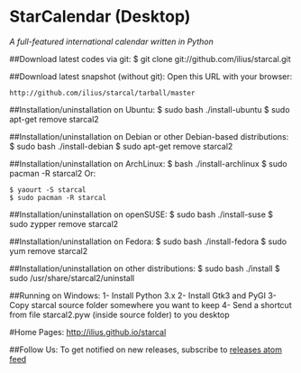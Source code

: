StarCalendar (Desktop)
=============
*A full-featured international calendar written in Python* 

##Download latest codes via git:
    $ git clone git://github.com/ilius/starcal.git

##Download latest snapshot (without git):
Open this URL with your browser:

    http://github.com/ilius/starcal/tarball/master

##Installation/uninstallation on Ubuntu:
    $ sudo bash ./install-ubuntu
    $ sudo apt-get remove starcal2

##Installation/uninstallation on Debian or other Debian-based distributions:
    $ sudo bash ./install-debian
    $ sudo apt-get remove starcal2

##Installation/uninstallation on ArchLinux:
    $ bash ./install-archlinux
    $ sudo pacman -R starcal2
Or:

    $ yaourt -S starcal
    $ sudo pacman -R starcal

##Installation/uninstallation on openSUSE:
    $ sudo bash ./install-suse
    $ sudo zypper remove starcal2

##Installation/uninstallation on Fedora:
    $ sudo bash ./install-fedora
    $ sudo yum remove starcal2

##Installation/uninstallation on other distributions:
    $ sudo bash ./install
    $ sudo /usr/share/starcal2/uninstall

##Running on Windows:
    1- Install Python 3.x
    2- Install Gtk3 and PyGI
    3- Copy starcal source folder somewhere you want to keep
    4- Send a shortcut from file starcal2.pyw (inside source folder) to you desktop


#Home Pages:
    http://ilius.github.io/starcal

##Follow Us:
To get notified on new releases, subscribe to [releases atom feed](https://github.com/ilius/starcal/releases.atom)






